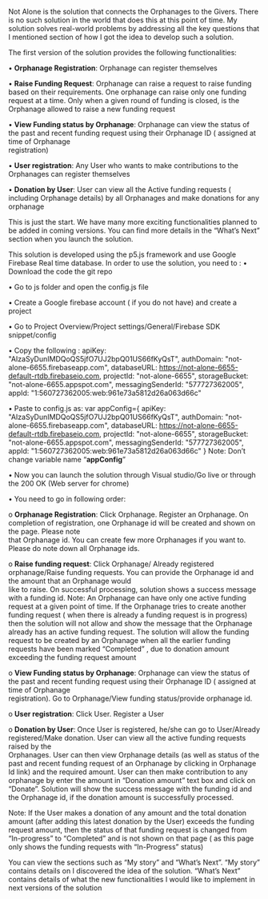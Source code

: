Not Alone is the solution that connects the Orphanages to the Givers. There is no such solution in the world that does this at this point of time. My solution solves real-world problems by addressing all the key questions that I mentioned section of how I got the idea to develop such a solution.

The first version of the solution provides the following functionalities:

  •	**Orphanage Registration**: Orphanage can register themselves
  
  •	**Raise Funding Request**: Orphanage can raise a request to raise funding based on their requirements. One orphanage can raise only one funding request at a time. Only       when a given round of funding is closed, is the Orphanage allowed to raise a new funding request
  
  •	**View Funding status by Orphanage**: Orphanage can view the status of the past and recent funding request using their Orphanage ID ( assigned at time of Orphanage      
    registration)
    
  •	**User registration**: Any User who wants to make contributions to the Orphanages can register themselves
  
  •	**Donation by User**: User can view all the Active funding requests ( including Orphanage details) by all Orphanages and make donations for any orphanage


This is just the start. We have many more exciting functionalities planned to be added in coming versions. You can find more details in the “What’s Next” section when you launch the solution.

This solution is developed using the p5.js framework and use Google Firebase Real time database. In order to use the solution, you need to :
•	Download the code the git repo 

•	Go to js folder and open the config.js file

•	Create a Google firebase account ( if you do not have) and create a project

•	Go to Project Overview/Project settings/General/Firebase SDK snippet/config

•	Copy the following :
  apiKey: "AIzaSyDunIMDQoQS5jfO7UJ2bpQ01US66fKyQsT",
  authDomain: "not-alone-6655.firebaseapp.com",
  databaseURL: https://not-alone-6655-default-rtdb.firebaseio.com,
  projectId: "not-alone-6655",
  storageBucket: "not-alone-6655.appspot.com",
  messagingSenderId: "577727362005",
  appId: "1:560727362005:web:961e73a5812d26a063d66c"


•	Paste to config.js as:
  var appConfig={
    apiKey: "AIzaSyDunIMDQoQS5jfO7UJ2bpQ01US66fKyQsT",
    authDomain: "not-alone-6655.firebaseapp.com",
    databaseURL: https://not-alone-6655-default-rtdb.firebaseio.com,
    projectId: "not-alone-6655",
    storageBucket: "not-alone-6655.appspot.com",
    messagingSenderId: "577727362005",
    appId: "1:560727362005:web:961e73a5812d26a063d66c"
    }
  Note: Don’t change variable name “**appConfig**”

•	Now you can launch the solution through Visual studio/Go live or through the 200 OK (Web server for chrome)

•	You need to go in following order:

  o	**Orphanage Registration**: Click Orphanage. Register an Orphanage. On completion of registration, one Orphanage id will be created and shown on the page. Please note  
    that Orphanage id. You can create few more Orphanages if you want to. Please do note down all Orphanage ids.
    
  o	**Raise funding request**: Click Orphanage/ Already registered orphanage/Raise funding requests. You can provide the Orphanage id and the amount that an Orphanage would  
    like to raise. On successful processing, solution shows a success message with a funding id. 
    Note: 
    An Orphanage can have only one active funding request at a given point of time. If the Orphanage tries to create another funding request ( when there is already a funding     request is in progress) then the solution will not allow and show the message that the Orphanage already has an active funding request. 
    The solution will allow the funding request to be created by an Orphanage when all the earlier funding requests have been marked “Completed” , due to donation amount 
    exceeding the funding request amount
    
   o **View Funding status by Orphanage**: Orphanage can view the status of the past and recent funding request using their Orphanage ID ( assigned at time of Orphanage  
    registration). Go to Orphanage/View funding status/provide orphanage id. 
    
   o **User registration**: Click User. Register a User
   
   o **Donation by User**: Once User is registered, he/she can go to User/Already registered/Make donation. User can view all the active funding requests raised by the  
    Orphanages. 
    User can then view Orphanage details (as well as status of the past and recent funding request of an Orphanage by clicking in Orphanage Id link) and the required amount.     User can then make contribution to any orphanage by enter the amount in “Donation amount” text box and click on “Donate”.
    Solution will show the success message with the funding id and the  Orphanage id, if the donation amount is successfully processed.


Note:
If the User makes a donation of any amount and the total donation amount (after adding this latest donation by the User) exceeds the funding request amount, then the status of that funding request is changed from “In-progress” to “Completed” and is not shown on that page ( as this page only shows the funding requests with “In-Progress” status)

You can view the sections such as “My story” and “What’s Next”. “My story” contains details on I discovered the idea of the solution. “What’s Next” contains details of what the new functionalities I would like to implement in next versions of the solution

